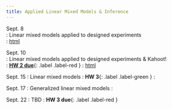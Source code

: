 ```yaml
---
title: Applied Linear Mixed Models & Inference
---
```

  
Sept. 8  
: Linear mixed models applied to designed experiments  
  : [html](https://stat870.github.io/fall2025/notes/linear-mixed-models.html)

Sept. 10  
: Linear mixed models applied to designed experiments & Kahoot!  
  : [**HW 2 due**](https://stat870.github.io/fall2025/assignments/Assignment2_YourLastName.pdf){: .label .label-red } 
  : [html](https://stat870.github.io/fall2025/notes/linear-mixed-models-1.html)
  
Sept. 15 
: Linear mixed models 
  : **HW 3**{: .label .label-green } 
  : [](#)
    
Sept. 17 
: Generalized linear mixed models 
  : [](#)

Sept. 22 
: TBD
  : **HW 3 due**{: .label .label-red } 
